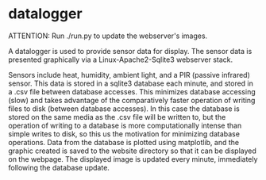 # datalogger

ATTENTION: Run ./run.py to update the webserver's images.

A datalogger is used to provide sensor data for display. The sensor data is presented graphically via a Linux-Apache2-Sqlite3 webserver stack.

Sensors include heat, humidity, ambient light, and a PIR (passive infrared) sensor.
This data is stored in a sqlite3 database each minute, and stored in a .csv file between database accesses. This minimizes database accessing (slow) and takes advantage of the comparatively faster operation of writing files to disk (between database accesses). In this case the database is stored on the same media as the .csv file will be written to, but the operation of writing to a database is more computationally intense than simple writes to disk, so this us the motivation for minimizing database operations. 
Data from the database is plotted using matplotlib, and the graphic created is saved to the website directory so that it can be displayed on the webpage. 
The displayed image is updated every minute, immediately following the database update.
